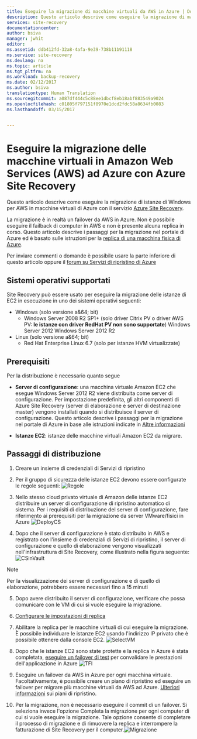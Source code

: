 ```yaml
---
title: Eseguire la migrazione di macchine virtuali da AWS in Azure | Documentazione Microsoft
description: Questo articolo descrive come eseguire la migrazione di macchine virtuali in esecuzione in Amazon Web Services (AWS) ad Azure usando Azure Site Recovery.
services: site-recovery
documentationcenter: 
author: bsiva
manager: jwhit
editor: 
ms.assetid: ddb412fd-32a8-4afa-9e39-738b11b91118
ms.service: site-recovery
ms.devlang: na
ms.topic: article
ms.tgt_pltfrm: na
ms.workload: backup-recovery
ms.date: 02/12/2017
ms.author: bsiva
translationtype: Human Translation
ms.sourcegitcommit: a087df444c5c88ee1dbcf8eb18abf883549a9024
ms.openlocfilehash: c01805f797151f8970e1dcd2fdc58a8634fb0083
ms.lasthandoff: 03/15/2017


---
```

# <a name="migrate-virtual-machines-in-amazon-web-services-aws-to-azure-with-azure-site-recovery"></a>Eseguire la migrazione delle macchine virtuali in Amazon Web Services (AWS) ad Azure con Azure Site Recovery

Questo articolo descrive come eseguire la migrazione di istanze di Windows per AWS in macchine virtuali di Azure con il servizio [Azure Site Recovery](site-recovery-overview.md).

La migrazione è in realtà un failover da AWS in Azure. Non è possibile eseguire il failback di computer in AWS e non è presente alcuna replica in corso. Questo articolo descrive i passaggi per la migrazione nel portale di Azure ed è basato sulle istruzioni per la [replica di una macchina fisica di Azure](site-recovery-vmware-to-azure.md).

Per inviare commenti o domande è possibile usare la parte inferiore di questo articolo oppure il [forum su Servizi di ripristino di Azure](https://social.msdn.microsoft.com/forums/azure/home?forum=hypervrecovmgr)

## <a name="supported-operating-systems"></a>Sistemi operativi supportati

Site Recovery può essere usato per eseguire la migrazione delle istanze di EC2 in esecuzione in uno dei sistemi operativi seguenti:

- Windows (solo versione a&64; bit)
    - Windows Server 2008 R2 SP1+ (solo driver Citrix PV o driver AWS PV: **le istanze con driver RedHat PV non sono supportate**) Windows Server 2012 Windows Server 2012 R2
- Linux (solo versione a&64; bit)
    - Red Hat Enterprise Linux 6.7 (solo per istanze HVM virtualizzate)

## <a name="prerequisites"></a>Prerequisiti

Per la distribuzione è necessario quanto segue

* **Server di configurazione**: una macchina virtuale Amazon EC2 che esegue Windows Server 2012 R2 viene distribuita come server di configurazione. Per impostazione predefinita, gli altri componenti di Azure Site Recovery (server di elaborazione e server di destinazione master) vengono installati quando si distribuisce il server di configurazione. Questo articolo descrive i passaggi per la migrazione nel portale di Azure in base alle istruzioni indicate in [Altre informazioni](site-recovery-components.md#vmware-to-azure)

* **Istanze EC2**: istanze delle macchine virtuali Amazon EC2 da migrare.

## <a name="deployment-steps"></a>Passaggi di distribuzione

1. Creare un insieme di credenziali di Servizi di ripristino

2. Per il gruppo di sicurezza delle istanze EC2 devono essere configurate le regole seguenti: ![Regole](./media/site-recovery-migrate-aws-to-azure/migration_pic1.png)

3. Nello stesso cloud privato virtuale di Amazon delle istanze EC2 distribuire un server di configurazione di ripristino automatico di sistema. Per i requisiti di distribuzione del server di configurazione, fare riferimento ai prerequisiti per la migrazione da server VMware/fisici in Azure ![DeployCS](./media/site-recovery-migrate-aws-to-azure/migration_pic2.png)

4.    Dopo che il server di configurazione è stato distribuito in AWS e registrato con l'insieme di credenziali di Servizi di ripristino, il server di configurazione e quello di elaborazione vengono visualizzati nell'infrastruttura di Site Recovery, come illustrato nella figura seguente: ![CSinVault](./media/site-recovery-migrate-aws-to-azure/migration_pic3.png)
  >[!NOTE]
  >Per la visualizzazione dei server di configurazione e di quello di elaborazione, potrebbero essere necessari fino a 15 minuti
  >

5. Dopo avere distribuito il server di configurazione, verificare che possa comunicare con le VM di cui si vuole eseguire la migrazione.

6. [Configurare le impostazioni di replica](site-recovery-setup-replication-settings-vmware.md)

7. Abilitare la replica per le macchine virtuali di cui eseguire la migrazione. È possibile individuare le istanze EC2 usando l'indirizzo IP privato che è possibile ottenere dalla console EC2.
![SelectVM](./media/site-recovery-migrate-aws-to-azure/migration_pic4.png)
8. Dopo che le istanze EC2 sono state protette e la replica in Azure è stata completata, [eseguire un failover di test](site-recovery-test-failover-to-azure.md) per convalidare le prestazioni dell'applicazione in Azure ![TFI](./media/site-recovery-migrate-aws-to-azure/migration_pic5.png)

9. Eseguire un failover da AWS in Azure per ogni macchina virtuale. Facoltativamente, è possibile creare un piano di ripristino ed eseguire un failover per migrare più macchine virtuali da AWS ad Azure. [Ulteriori informazioni](site-recovery-create-recovery-plans.md) sui piani di ripristino.

10. Per la migrazione, non è necessario eseguire il commit di un failover. Si seleziona invece l'opzione Completa la migrazione per ogni computer di cui si vuole eseguire la migrazione. Tale opzione consente di completare il processo di migrazione e di rimuovere la replica e interrompere la fatturazione di Site Recovery per il computer.![Migrazione](./media/site-recovery-migrate-aws-to-azure/migration_pic6.png)

